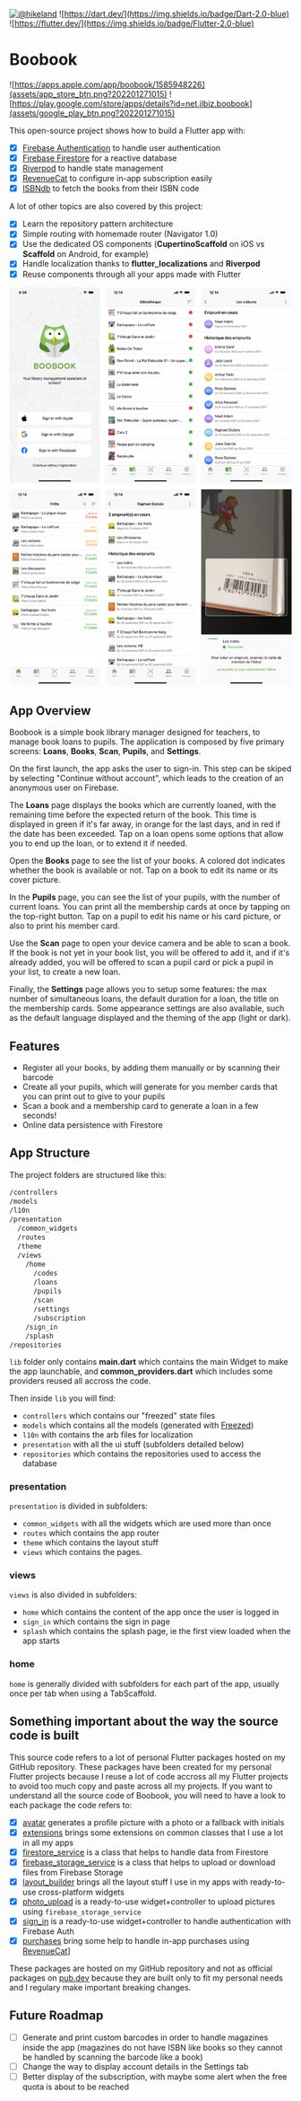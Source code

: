 [![@hikeland](https://img.shields.io/twitter/follow/hikeland?label=Hikeland&style=social)](https://twitter.com/hikeland)
![https://dart.dev/](https://img.shields.io/badge/Dart-2.0-blue)
![https://flutter.dev/](https://img.shields.io/badge/Flutter-2.0-blue)

# Boobook

![https://apps.apple.com/app/boobook/1585948226](assets/app_store_btn.png?202201271015) 
![https://play.google.com/store/apps/details?id=net.jlbiz.boobook](assets/google_play_btn.png?202201271015)

This open-source project shows how to build a Flutter app with:
- [x] [Firebase Authentication](https://firebase.google.com/products/auth) to handle user authentication
- [x] [Firebase Firestore](https://firebase.google.com/products/firestore) for a reactive database
- [x] [Riverpod](https://pub.dev/packages/riverpod) to handle state management
- [x] [RevenueCat](https://www.revenuecat.com/) to configure in-app subscription easily
- [x] [ISBNdb](https://pub.dev/packages/isbndb_flutter) to fetch the books from their ISBN code

A lot of other topics are also covered by this project:
- [x] Learn the repository pattern architecture
- [x] Simple routing with homemade router (Navigator 1.0)
- [x] Use the dedicated OS components (**CupertinoScaffold** on iOS vs **Scaffold** on Android, for example)
- [x] Handle localization thanks to **flutter_localizations** and **Riverpod**
- [x] Reuse components through all your apps made with Flutter

![App preview](assets/app-screenshots.png)

## App Overview

Boobook is a simple book library manager designed for teachers, to manage book loans to pupils. 
The application is composed by five primary screens: **Loans**, **Books**, **Scan**, **Pupils**, and **Settings**.

On the first launch, the app asks the user to sign-in. This step can be skiped by selecting "Continue without account", which leads to the creation of an anonymous user on Firebase.

The **Loans** page displays the books which are currently loaned, with the remaining time before the expected return of the book. This time is displayed in green if it's far away, in orange for the last days, and in red if the date has been exceeded. Tap on a loan opens some options that allow you to end up the loan, or to extend it if needed.

Open the **Books** page to see the list of your books. A colored dot indicates whether the book is available or not. Tap on a book to edit its name or its cover picture.

In the **Pupils** page, you can see the list of your pupils, with the number of current loans. You can print all the membership cards at once by tapping on the top-right button. Tap on a pupil to edit his name or his card picture, or also to print his member card. 

Use the **Scan** page to open your device camera and be able to scan a book. If the book is not yet in your book list, you will be offered to add it, and if it's already added, you will be offered to scan a pupil card or pick a pupil in your list, to create a new loan.

Finally, the **Settings** page allows you to setup some features: the max number of simultaneous loans, the default duration for a loan, the title on the membership cards. Some appearance settings are also available, such as the default language displayed and the theming of the app (light or dark).

## Features

- Register all your books, by adding them manually or by scanning their barcode
- Create all your pupils, which will generate for you member cards that you can print out to give to your pupils
- Scan a book and a membership card to generate a loan in a few seconds! 
- Online data persistence with Firestore

## App Structure

The project folders are structured like this:

```
/controllers
/models
/l10n
/presentation
  /common_widgets
  /routes
  /theme
  /views
    /home
      /codes
      /loans
      /pupils
      /scan
      /settings
      /subscription
    /sign_in
    /splash
/repositories
```

`lib` folder only contains **main.dart** which contains the main Widget to make the app launchable, and **common_providers.dart** which includes some providers reused all accross the code.

Then inside `lib` you will find:
- `controllers` which contains our "freezed" state files
- `models` which contains all the models (generated with [Freezed](https://pub.dev/packages/freezed))
- `l10n` with contains the arb files for localization
- `presentation` with all the ui stuff (subfolders detailed below)
- `repositories` which contains the repositories used to access the database

### presentation 

`presentation` is divided in subfolders:
- `common_widgets` with all the widgets which are used more than once
- `routes` which contains the app router
- `theme` which contains the layout stuff
- `views` which contains the pages.

### views 

`views` is also divided in subfolders:
- `home` which contains the content of the app once the user is logged in
- `sign_in` which contains the sign in page
- `splash` which contains the splash page, ie the first view loaded when the app starts

### home 

`home` is generally divided with subfolders for each part of the app, usually once per tab when using a TabScaffold. 

## Something important about the way the source code is built 

This source code refers to a lot of personal Flutter packages hosted on my GitHub repository.
These packages have been created for my personal Flutter projects because I reuse a lot of code accross all my Flutter projects to avoid too much copy and paste across all my projects.
If you want to understand all the source code of Boobook, you will need to have a look to each package the code refers to:

- [x] [avatar](https://github.com/julienlebren/flutter_packages/tree/main/packages/avatar) generates a profile picture with a photo or a fallback with initials
- [x] [extensions](https://github.com/julienlebren/flutter_packages/tree/main/packages/extensions) brings some extensions on common classes that I use a lot in all my apps
- [x] [firestore_service](https://github.com/julienlebren/flutter_packages/tree/main/packages/firestore_service) is a class that helps to handle data from Firestore
- [x] [firebase_storage_service](https://github.com/julienlebren/flutter_packages/tree/main/packages/avatar) is a class that helps to upload or download files from Firebase Storage
- [x] [layout_builder](https://github.com/julienlebren/flutter_packages/tree/main/packages/layout_builder) brings all the layout stuff I use in my apps with ready-to-use cross-platform widgets
- [x] [photo_upload](https://github.com/julienlebren/flutter_packages/tree/main/packages/photo_upload) is a ready-to-use widget+controller to upload pictures using `firebase_storage_service`
- [x] [sign_in](https://github.com/julienlebren/flutter_packages/tree/main/packages/sign_in) is a ready-to-use widget+controller to handle authentication with Firebase Auth
- [x] [purchases](https://github.com/julienlebren/flutter_packages/tree/main/packages/purchases) bring some help to handle in-app purchases using [RevenueCat](https://revenuecat.com)]

These packages are hosted on my GitHub repository and not as official packages on [pub.dev](https://pub.dev) because they are built only to fit my personal needs and I regulary make important breaking changes.

## Future Roadmap

- [ ] Generate and print custom barcodes in order to handle magazines inside the app (magazines do not have ISBN like books so they cannot be handled by scanning the barcode like a book)
- [ ] Change the way to display account details in the Settings tab
- [ ] Better display of the subscription, with maybe some alert when the free quota is about to be reached